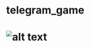 # telegram_game
# ![alt text](https://thecommunity.ru/uploads/posts/2018-03/1522315936_18zsxwqdo9owafwychr3zew.png)